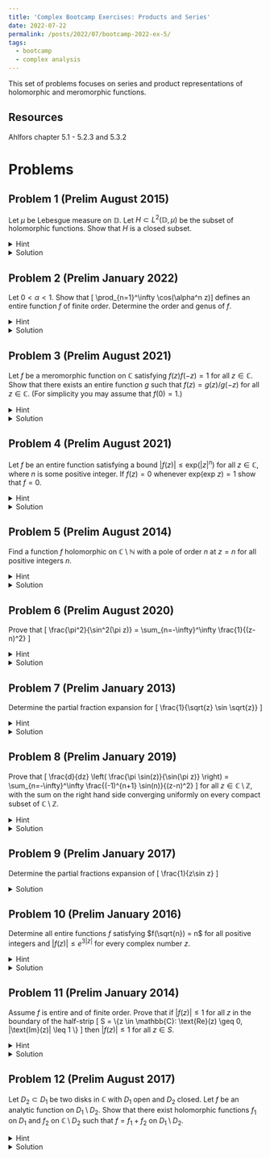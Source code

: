 ```yaml
---
title: 'Complex Bootcamp Exercises: Products and Series'
date: 2022-07-22
permalink: /posts/2022/07/bootcamp-2022-ex-5/
tags:
  - bootcamp
  - complex analysis
---
```


This set of problems focuses on series and product representations of holomorphic and meromorphic functions. 

Resources
------
Ahlfors chapter 5.1 - 5.2.3 and 5.3.2

Problems
======



Problem 1 (Prelim August 2015)
-----
Let $\mu$ be Lebesgue measure on $\mathbb{D}$. Let $H \subset L^2(\mathbb{D},\mu)$ be the subset of holomorphic functions. 
Show that $H$ is a closed subset.
<details>
	<summary>Hint</summary>
	Show that for every compact subset $K \subset \mathbb{D}$ there exists a constant $C_K > 0$ depending only on $K$ such that $$ \sup_{z\in K} |f(z)| \leq C_k \lVert f|_K \rVert_{L^2}.$$
	We can relate the value of $f$ at a point to its integral via the mean value property. 
</details>
<details>
	<summary>Solution</summary>
	Following the hint, let $K\subset\mathbb{D}$ be compact. 
	Then we can select $r > 0$ such that $d(K,\mathbb{D}\setminus K) > r.$ 
	For $z\in \mathbb{K}$ we can then obtain the following bound by the mean value property
	$$ |f(z)|^2 \leq \frac{1}{\pi r^2} \int_{B_z(r)} |f(\xi)|^2 \,d\xi $$
	which gives us $\sup_{z\in K} |f(z)| \leq C_k \lVert f \rVert_{L^2(\mathbb{D})}$. 
	<it>Note that this is weaker than the statement in the hint, since we are taking the $L^2$ norm over all of the disk rather than just on $K$. Nonetheless, this suffices to show closure of $H$. </it>
	<br>
	Now that we have this bound, take a sequence of functions $\{f_n\}_{n=1}^\infty \subset H$ convering in $L^2$ to $f$. 
	Note that from the bound this sequence is Cauchy sequence with respect to the uniform norm, hence they converge uniformly to a continuous function. 
	By uniqueness of limits in $L^2$, it follows that this continuous limit is equal to $f$ almost everywhere so we can take it to be our representative of $f$. 
	Now, we see $\sup_{z\in K}|f_n(z)-f(z)| \to 0$ on all compact sets, so by Weierstrass' theorem we see that $f$ is holomorphic.
</details>

Problem 2 (Prelim January 2022)
------
Let $0 < \alpha < 1$. Show that \[ \prod_{n=1}^\infty \cos(\alpha^n z)\] defines an entire function $f$ of finite order. Determine the order and genus of $f$. 
<details>
	<summary>Hint</summary>
	It may be difficulty to directly compute the order, but recall that Hadamard's theorem states that if $f$ has genus $h$ and order $\lambda$ then $h \leq \lambda \leq h + 1$. 
</details>
<details>
	<summary>Solution</summary>
	To see that this product defines an entire function we will show that it converges uniformly on compact sets. 
	Given a compact set $K\subset \mathbb{C}$ we note that it is bounded in modulus by some $M > 0$. 
	Additionally, uniform convergence of the product is the same as uniform convergence of the logarithm of absolute values, so now we consider 
	$$ \begin{align*}
		\sum_{n=1}^\infty \log|\cos(\alpha^n z)| &= \sum_{n=1}^\infty \log(1 - (1 - |\cos(\alpha^n z)|) ) \\
		&\leq \sum_{n=1}^\infty 1 - |\cos(\alpha^n z)|
	\end{align*} $$
	Note that if we expand the $\cos(\alpha^n z)$ terms as Taylor expansion each summand is then $ \alpha^{2n}|z|^2/2 + O(\alpha^{3n} |z|^4)$ showing that this sum can be termwise bounded by $$ C\sum_{n=1}^\infty |\alpha^{n} z |^2 = M^2 \sum_{n=1}^\infty \alpha^n $$ for $n$ sufficiently large.
	Since $0 < \alpha < 1$ we see that this sum converges, so by the $M$-test the original product converges uniformly on the compact set $K$. 
	<br>
	To determine the genus of this product we note that its roots are the set 
	$$ R = \left\{ \left(\frac{\pi}{2} + \pi k\right) \alpha^{-n} : n \in \mathbb{N}, k\in \mathbb{Z} \right\} $$
	and taking the sum
	$$ \sum_{r\in R} \frac{1}{r^{h+1}} = \sum_{n = 1}^\infty \alpha^{n(h+1)} \sum_{k \in \mathbb{Z}} \frac{1}{\left|\frac{\pi}{2} + \pi k\right|^{h+1} } $$
	we note that the $k$ sum is a $p$ series with $p = h+1$, hence this forces $h \geq 1$, and if this is the case the $n$ series is a multiple of a convergent geometric series as $0 < \alpha < 1$, showing $h = 1$. 
	<br>
	Finally, to compute the order we simply note that $\cos(z)$ is of order $1$ and hence 
	$$ \prod_{n=1}^\infty |\cos(\alpha^n z)| \leq C\prod_{n=1}^\infty e^{\alpha^n |z|} = Ce^{|z| \sum_{n=1}^\infty \alpha^n}$$
	hence the order of our product is $\leq 1$. 
	From here, we note that by Hadamard's theorem $1 = h \leq \lambda \leq 1$ allowing us to arrive at an order of $\lambda = 1$. 
</details>


Problem 3 (Prelim August 2021)
------
Let $f$ be a meromorphic function on $\mathbb{C}$ satisfying $f(z)f(-z) = 1$ for all $z\in \mathbb{C}$. 
Show that there exists an entire function $g$ such that $f(z) = g(z)/g(-z)$ for all $z\in \mathbb{C}$. 
(For simplicity you may assume that $f(0) = 1$.)
<details>
	<summary>Hint</summary>
	Note that we do not necessarily have that $f$ is rational (for instance, we could have $f(z) = e^z$.) 
	However, all meromorphic functions are quotients of two entire functions. Write their canonical products.
</details>
<details>
	<summary>Solution</summary>
	Choosing entire functions $p,q$ such that $f = p/q$ we note by our equality that a zero $f$ at $z$ corresponds to a pole of equal order at $-z$ and vice versa. 
	Hence, if $\{z_i\}_{i=1}^N$ are the roots of $p$ then $\{-z_i\}_{i=1}^N$ are the roots of $q$ ($0 \leq N \leq \infty$.) 
	This gives the canonical products 
	$$ \begin{align*} 
		p(z) &= e^{g_1(z)} \prod_{i=1}^N \left(1-\frac{z}{z_i} \right) e^{p_i(z/z_i)} \\
		q(z) &= e^{g_2(z)} \prod_{i=1}^N \left(1+\frac{z}{z_i} \right) e^{p_i(-z/z_i)} \\
	\end{align*} $$
	where $g_1,g_2$ are entire functions without $0$ in their image. 
	Computing the product in the hypothesis we find 
	$$1 = f(z)f(-z) = \frac{e^{g_1(z)}e^{g_1(-z)}}{e^{g_2(z)}e^{g_2(-z)}} $$
	and taking the complex logarithm we find we must have 
	$$ (g_1(z) + g_1(-z)) - (g_2(z) + g_2(-z)) = 2\pi i n$$ for some $n\in \mathbb{Z}$. 
	from here we can define 
	$$g(z) = e^{[g_1(z) - g_2(z)]/2} \prod_{i=1}^N \left(1-\frac{z}{z_i} \right) e^{p_i(z/z_i)}$$
	and we see that 
	$$ \begin{align*} \frac{g(z)}{g(-z)} &=  e^{[g_1(z) - g_2(z)]/2 - [g_1(-z) - g_2(-z)]/2} \prod_{i=1}^N \left(1-\frac{z}{z_i} \right)\left(1 + \frac{z}{z_i} e^{p_i(z/z_i) + p_i(-z/z_i)}\right) \\
	&= e^{[g_1(z) - g_2(z)]/2 + [g_1(z) - g_2(z)]/2 + \pi i n} \prod_{i=1}^N \left(1-\frac{z}{z_i} \right)\left(1 + \frac{z}{z_i} e^{p_i(z/z_i) + p_i(-z/z_i)}\right) \\
	&= \pm f(z)
	\end{align*} $$
	Finally, we note that since $f(0) = 1$ that $g_1(0) - g_2(0) = 2\pi i k$ for some $k \in \mathbb{Z}$, and it follows immediately that $n = 2k$, and hence $g(z)/g(-z) = +f(z)$ as desired. 

</details>


Problem 4 (Prelim August 2021)
------
Let $f$ be an entire function satisfying a bound $|f(z)| \leq \text{exp}(|z|^n)$ for all $z\in \mathbb{C}$, where $n$ is some positive integer. 
If $f(z) = 0$ whenever $\text{exp}(\text{exp }z) = 1$ show that $f = 0$. 
<details>
	<summary>Hint</summary>
	We have enough information to compute $f$'s order and genus.
</details>
<details>
	<summary>Solution</summary>
	We see that $f$'s order $\lambda \leq n$. 
	Additionally, $\text{exp}(z) = 1$ for all $z = 0 + 2\pi i j$, $j\in \mathbb{Z}$ and the preimages of these over $\text{exp}$ is the set 
	$$ \left\{ \log(2\pi |j|) + \left(\frac{\pi}{2} + 2\pi k\right) i : j,k \in \mathbb{Z}  \right\}$$
	since these are roots of $f$ we see $f$'s genus must be bounded below by the smallest integer $h$ such that 
	$$ \sum_{j,k\in \mathbb{Z}} \frac{1}{\sqrt{\log(2\pi j)^2 + 4 \pi^2 k^2 + \pi^2/4+2\pi^2k}^{h+1}} < \infty $$
	and clearly the $\log$ term can cause some issues with convergence. 
	To focus on this, note that the sum is bounded below by the sum of terms with $k = 0$, $j \geq 2$. 
	Over this interval the above sum behaves similarly to
	$$ \sum_{n=2}^\infty \frac{1}{\log(j)^{h+1}} \geq \int_{2}^\infty \frac{1}{\log(x)^{h+1}} = \int_{\log 2}^\infty \frac{e^u}{u^{h+1}} = \infty $$
	hence the genus of $f$ is not finite. 
	This would contradict Hadamard's theorem if $f$ were non-constant, hence $f \equiv 0$. 
</details>

Problem 5 (Prelim August 2014)
------
Find a function $f$ holomorphic on $\mathbb{C} \setminus \mathbb{N}$ with a pole of order $n$ at $z = n$ for all positive integers $n$. 
<details>
	<summary>Hint</summary>
	Find a canonical product corresponding to the zeros of $1/f$. 
</details>
<details>
	<summary>Solution</summary>
	Calculating the genus of a function with a zero of order $n$ at every positive integer $n$ we find
	$$ \sum_{n=1}^\infty \frac{n}{n^{h+1}} = \sum_{n=1}^\infty \frac{1}{n^h}$$
	and by $p$ test we see it is of genus $2$. 
	The general form of a function of genus 2 is 
	$$ g(z) = Ce^{\alpha z}\prod_{n = 1}^\infty \left(1-\frac{z}{z_i}\right)e^{z/z_i}$$
	and in our case we can let
	$$ g(z) = \prod_{n=1}^\infty \left[\left(1-\frac{z}{n}\right) e^{z/n}\right]^n $$
	be our function with prescribed roots of order $n$ at $n\in \mathbb{N}$. 
	We can then take $f = 1/g$. 
</details>

Problem 6 (Prelim August 2020)
------
Prove that \[ \frac{\pi^2}{\sin^2(\pi z)} = \sum_{n=-\infty}^\infty \frac{1}{(z-n)^2} \]
<details>
	<summary>Hint</summary>
	Apply Mittag-Leffler, try to bound the resulting entire function on a single strip $0 \leq \text{Re}(z) \leq 2\pi$.
</details>
<details>
	<summary>Solution</summary>
	We see that there is a pole of order two at every $z \in \mathbb{Z}$. 
	We will first compute the singular part of the function at $z = 0$. 
	At this point, note that its reciprocal $\sin^2(\pi z)/\pi^2$ has a double root and second derivative 1 at $z = 0$, hence the singular part at $z = 0$ is
	$$ \frac{1}{z^2} $$
	and due to our function being a $1$-periodic function the singular part at $z =n$ must be 
	$$ \frac{1}{(z-n)^2}.$$
	Next note that on any compact subset $K\subset \mathbb{C}\setminus \mathbb{Z}$ we have a uniform bound $|z| < M$. 
	Then for $|n| > M$ we find 
	$$ \frac{1}{|z-n|^2} \leq \frac{1}{(M - |n|)^2}$$
	which converges by $p$-test. 
	The M-test establishes uniform convergence on $K$ and now
	Mittag-Leffler guarantees the existence of an entire function $g$ such that 
	$$ \frac{\pi^2}{\sin^2(\pi z)} = g(z) + \sum_{n=-\infty}^\infty \frac{1}{(z-n)^2}.$$
	Note that both the left hand side and the sum of singular parts is $1$-periodic, hence so is $g$. 
	Taking the limit as $\text{Im }z \to \infty$ we see $\sin^2(\pi z), \sum (z-n)^{-2} \to 0$.
	This establishes that that we can bound $g$ on the sytip $0 \leq \text{Re}(z) \leq 1$ which then by periodicity establishes a bound on all of $\mathbb{C}$. 
	This then forces $g$ to be constant by Liouville's theorem, and since the limits as $z\to \infty$ are both zero we see that $g \equiv 0$. 
</details>


Problem 7 (Prelim January 2013)
------
Determine the partial fraction expansion for \[ \frac{1}{\sqrt{z} \sin \sqrt{z}} \]
<details>
	<summary>Hint</summary>
	While the appearance of the square root makes it seem like you must work with branches, consider the degree of terms in the Taylor series expansion of $w\sin w$. Does it matter which branch is chosen?
</details>
<details>
	<summary>Solution</summary>
	As mentioned in the hint, the map $w\mapsto w\sin w$ has a Taylor expansion of only even powers of $z,$ so we can just imagine the square root halving these powers. 

	<br>

	This map isn't periodic so we can't replicate the reasoning in problem 6 to show $g$ is constant in this functions Mittag-Leffler expansion. 
	Instead, let us consider the integral formula over an appropriate contour 
	$$ \int_{R_N} \frac{1}{\xi - z} \frac{1}{\xi \sin (\xi )} \,d\xi $$
	We know that when $z$ is not a pole of our meromorphic function ($z \notin \pi \mathbb{Z}$) then we can place a small circular contour around the function such that this integral evaluates to $2\pi i/(z \sin z)$. 
	If we let $R_N$ be a large rectangle connecting to our small circular contour then we will be able to relate the sum of residues in the integral formula expression, $1/(z \sin z)$, and the integral over $R_N$. 
	We will define the contour for $N \in \mathbb{N}$ by 
	$$ R_N = \partial \left\{x + iy : |x| < \pi N^2+ \frac{\pi}{2}, |y| < N \right\}$$
	(the choice of real and imaginary bounds will become clear once we bound the integral.) <br>
	<img src="/assets/complex-ex-5/rect_contour.png" class="center" alt="Square contour"><br>
	Then by the residue theorem
	$$ \int_{R_n}\frac{1}{\xi - z} \frac{1}{\xi \sin (\xi )} \,d\xi - 2\pi i \frac{1}{z\sin(z)} = 2\pi i\sum_{n = -N^2}^{N^2} \text{Res}_{z = \pi n}(f) $$
	where $f$ is the integrand. 
	For $n \ne 0$ we see 
	$$ \text{Res}_{z = 2\pi n}(f) = \lim_{\xi \to \pi n} \frac{\xi - \pi n}{\xi - z} \frac{1}{\xi \sin(\xi)} = \frac{(-1)^n}{(\pi n-z) \pi n} $$
	and when $n = 0$
	$$ \text{Res}_{z = 0}(f) = \lim_{\xi \to \pi n} \frac{d}{d \xi} \frac{\xi^2}{\xi - z} \frac{1}{\xi \sin(\xi)} = \frac{1}{z^2}.$$
	Finally, if we can show the integral term converges to zero as $N \to \infty$ we will have a partial fractions decomposition of our function. 
	Dividing $R_n$ into $\Gamma_1,\Gamma_2, \Gamma_3,\Gamma_4$ (as it is in the picture) we can apply the ML-lemma twice. 
	Indeed, over either $\Gamma_1 + \Gamma_3$
	$$ \left|\int_{\Gamma_1} f(\xi)\,d\xi\right| \leq L(\Gamma_1) \sup_{z \in \Gamma_1} |f(z)| \leq (2N^2+1)\pi \frac{2}{N \sinh(N)} \to 0$$ as $n\to \infty.$
	Now for the vertical segments we note that since $x = \pm \pi (N^2 + 1/2)$ we have
	$$ \begin{align*} 
		\sin(x + iy) &= \frac{e^{i(\pi N^2 + \pi/2) - y} - e^{-i(\pi N^2 + \pi/2) + y}}{2} \\
		&= (-1)^N i \frac{e^{-y} + e^y}{2} = (-1)^N i \cosh(y)
	\end{align*} $$
	and since $\cosh$ has minimum value $1$ the ML-lemma on $\Gamma_2$ and $\Gamma_4$ gives
	$$ \left|\int_{\Gamma_2} f(\xi)\,d\xi\right| \leq L(\Gamma_2) \sup_{z \in \Gamma_2} |f(z)| \leq 2N \frac{1}{\pi N^2} \to 0$$
	as $N\to \infty$. 
	As a result, taking the limit as $N\to \infty$ of residue theorem expression yields
	$$ \frac{1}{z\sin(z)} = \frac{1}{z^2} + \lim_{N\to \infty}\sum_{n=-N}^N \frac{(-1)^n}{(z-\pi n)\pi n} = \frac{1}{z^2} + \lim_{N\to \infty}\sum_{n=-N}^N (-1)^n\frac{2}{z^2-(\pi n)^2} $$
	and since all powers of $z$ are even we can substitute in the square root, simply halving these powers. 
</details>


Problem 8 (Prelim January 2019)
------
Prove that \[ \frac{d}{dz} \left( \frac{\pi \sin(z)}{\sin(\pi z)} \right) = \sum_{n=-\infty}^\infty \frac{(-1)^{n+1} \sin(n)}{(z-n)^2} \]
for all $z\in \mathbb{C}\setminus \mathbb{Z}$, with the sum on the right hand side converging uniformly on every compact subset of $\mathbb{C}\setminus \mathbb{Z}$. 
<details>
	<summary>Hint</summary>
	This function will provide a nasty decomposition if we just use Mittag-Leffler. Instead consider computing the derivative using the integral formula, then expanding the contour we will gain an "error" equal to the sum of some residues.  
</details>
<details>
	<summary>Solution</summary>
	We will slightly modify the contour from problem 7 to 
	$$ R_N = \partial \left\{x + iy : |x| < N^2+ \frac{1}{2}, |y| < N \right\} $$
	and note we have the relationship 
	$$ \int_{R_n}\frac{1}{(\xi - z)^2} \frac{\pi \sin(\xi)}{\sin (\pi \xi)} \,d\xi - 2\pi i \frac{d}{d\xi} \left(\frac{1}{\xi\sin(\xi)}\right)_{\xi = z} = 2\pi i\sum_{n = -N^2}^{N^2} \text{Res}_{z = \pi n}(f) $$
	where $f$ is the integrand on the left.
	We have poles at every $\xi\in \mathbb{Z} \setminus \{0\}$, at $\xi = n$ we find the residue 
	$$ \text{Res}_{\xi = n}(f) = \lim_{\xi \to n} \frac{\xi - n}{(\xi - z)^2} \frac{\pi \sin(\xi)}{\sin (\pi \xi)} = \frac{(-1)^{n}\sin(n)}{(z-n)^2} $$
	From here we just need to show the integral shrinks to zero as $N\to \infty$. 
	Indeed, for $\Gamma_1,\Gamma_3$ the ML-lemma gives 
	$$ \left| \int_{\Gamma_1} f\,d\xi\right| \leq L(\Gamma_1)\sup_{z\in \Gamma_1}|f(z)| \leq (2N+1) \frac{\pi \cosh(N)}{\sinh(\pi N)} \to 0$$ as $N\to \infty$ as $\pi > 1$.
	Now for the vertical segments $\Gamma_2, \Gamma_4$ we can employ the same lower bound on $\sin$ over these segments as was used in problem 7. We see 
	$$ \left| \frac{\pi \sin(z)}{\sin(\pi z)} \right| \leq \left| \frac{\pi \cosh(y)}{\cosh(\pi y)} \right| \leq \pi $$ when $\text{Re}(z) = N^2 + 1/2$
	hence the ML-lemma gives 
	$$ \left| \int_{\Gamma_2} f\,d\xi\right| \leq L(\Gamma_2)\sup_{z\in \Gamma_2}|f(z)| \leq 2N \frac{\pi \cosh(N)}{\cosh(\pi N)} \to 0$$ 
	as $N \to \infty$. 
	This establishes the equality 
	$$ \frac{d}{dz} \left( \frac{\pi \sin(z)}{\sin(\pi z)} \right) = \sum_{n=-\infty}^\infty \frac{(-1)^{n+1} \sin(n)}{(z-n)^2} $$
	pointwise. 
	If $K$ is any compact set avoiding the poles of our function then for all $z\in K$ we have $|z| < M$. 
	We can then see that for indices $n > M$ we have
	$$ \left| \frac{(-1)^{n+1} \sin(n)}{(z-n)^2} \right| \leq \frac{1}{(M - n)^2} $$
	and for $n < -M$ we find 
	$$ \left| \frac{(-1)^{n+1} \sin(n)}{(z-n)^2} \right| \leq \frac{1}{(-M - n)^2} $$
	In both cases the modulus of the terms are $O(n^{-2})$ and we know $\sum_{n=1}^\infty n^{-2}$ is a convergent series, hence by the M-test convergence over $K$ is uniform. 
</details>


Problem 9 (Prelim January 2017)
------
Determine the partial fractions expansion of \[ \frac{1}{z\sin z} \]
<details>
	<summary>Solution</summary>
	As shown in problem 7,
	$$\frac{1}{z\sin z} = \frac{1}{z^2} + \sum_{n=1}^\infty (-1)^n \frac{2}{z^2 - (n\pi)^2}$$
</details>

Problem 10 (Prelim January 2016)
------
Determine all entire functions $f$ satisfying $f(\sqrt{n}) = n$ for all positive integers and $|f(z)| \leq e^{3|z|}$ for every complex number $z$. 
<details>
	<summary>Hint</summary>
	From our problem statement we can find the order of $z\mapsto f(z) - z^2$. 
</details>
<details>
	<summary>Solution</summary>
	Clearly $|f(z) - z^2| \leq Ce^{3|z|}$ for some $C > 1$ hence $f(z) - z^2$ is of order $1$. 
	The solutions of $f(z) = z^2$ includes $\sqrt{n}$ for all $n \in \mathbb{N}$, hence the genus is bounded below by the smallest integer $h$ such that the series
	$$ \sum_{n = 1}^\infty \frac{1}{\sqrt{n}^{h+1}} $$
	converges. 
	By the $p$-test we must have $(h+1)/2 > 1$ hence $h = 2$ is the smallest integer giving convergence. 
	It follows that $f(z) -z^2 \equiv 0$, for if not we will have $\lambda < h$ violating Hadamard's theorem. 
</details>

Problem 11 (Prelim January 2014)
------
Assume $f$ is entire and of finite order. Prove that if $|f(z)| \leq 1$ for all $z$ in the boundary of the half-strip \[ S = \\{z \in \mathbb{C}: \text{Re}(z) \geq 0, |\text{Im}(z)| \leq 1 \\} \] then $|f(z)| \leq 1$ for all $z\in S$. 
<details>
	<summary>Hint</summary>
	Consider the collection on functions $f(z)e^{-\epsilon z^n}$ for an appropriate choice of $n$ and $\epsilon > 0$. 
</details>
<details>
	<summary>Solution</summary>
	$f$ being of order $\lambda$ implies that for all $\alpha > \lambda$ we have $f(z) \leq C e^{|z|^\alpha}$ for some $C>0$ and suitably large $z$. 
	Choose $n$ to be the smallest integer greater than $\lambda$. 
	Then  for every $\epsilon > 0$ we see for sufficiently large $z$ that $$|f(z) e^{-\epsilon z^{n+1}}| \leq Ce^{|z|^n} e^{-\epsilon \text{Re} z^{n+1}}$$
	Writing $z^{n+1} = |z|^{n+1}e^{i(n+1)\theta}$ we observe that elements of $S$ with higher real part have the possible values for $\theta$ converge to $0$, hence for large enough $z$ will find $\text{Re} z^{n+1} > |z|^{n+1}/2$. 
	Since our upper bound $Ce^{|z|^n - \epsilon |z|^{n+1}/2} \to 0$ as $|z| \to \infty$ we can select $L$ such that this bound $\leq 1$ for all $\text{Re}(z) \geq L$.
	Then in the regions $\{z\in S: \text{Re}(z) \leq L'\}$ where $L' \geq L$ we can apply the maximum modulus principle to bound $|f| \leq 1$ in the set. 
	Since we can pick any $L' \geq L$ this bound holds on the entire set $S$.
	<br>
	Finally, given a compact set $K \subset S$ we will find $|z| \leq M$ for some $M > 0$. 
	Now by the triangle inequality, $$\sup_{z\in K} |f(z)e^{-\epsilon z^{n+1}} - f(z)| \leq \sup_{z\in K} |f(z)| (e^{\epsilon M^{n+1}} -1) \to 0$$ as $\epsilon \to 0$. 
	Since we converge uniformly on compact sets and every function $f(z)e^{-\epsilon z^{n+1}}$ is uniformly bounded by $1$ it follows that $f$ has this bound as well. 
</details>

Problem 12 (Prelim August 2017)
------
Let $D_2 \subset D_1$ be two disks in $\mathbb{C}$ with $D_1$ open and $D_2$ closed. Let $f$ be an analytic function on $D_1\setminus D_2$. Show that there exist holomorphic functions $f_1$ on $D_1$ and $f_2$ on $\mathbb{C} \setminus D_2$ such that $f = f_1 + f_2$ on $D_1\setminus D_2$. 
<details>
	<summary>Hint</summary>
	Consider the integral formula over an appropriate region to construct the $f_i$. <br> As an aside, this construction for disks with the same center is used to find Laurent series where the positive powers arise for $f_1$ and negative powers from $f_2$. 
</details>
<details>
	<summary>Solution</summary>
	Choose circular contours $C_1,C_2$ where $C_1 \subset D_1$ is a slightly smaller concentric circle to the boundary of $D_1$ while $C_2$ is a slightly larger concentric circle to $D_2$. We will also give $C_1$ and $C_2$ circles positive and negative orientation, respectively. <br>
	<img src="/assets/complex-ex-5/p12_contour.png" class="center" alt="A contour connecting two circles, one contained within the other."><br>
	We see that the interior of the path formed by their disjoint union is contained in $D_1\setminus D_2$ hence we can apply the integral formula
	$$ f(z) = \int_{C_1} \frac{f(\xi)}{\xi - z}\,d\xi + \int_{C^2} \frac{f(\xi)}{\xi - z}\,dx =: f_1(z)+f_2(z). $$
	The functions $f_i$ are holomorphic by the general theory set out in Ahlfors 4.2.
	Outlining for $f_1$, we can show $f_1$ is continuous and then directly compute the derivative via difference quotient
	$$ \begin{align*} f_1'(z) &= \lim_{z'\to z} \frac{f_1(z) - f_1(z')}{z-z'} \\
		&= \lim_{z'\to z} \frac{1}{z-z'}\int_{C_1} \frac{(z-z')f(\xi)}{(\xi-z)(\xi-z')} = \int_{C_1} \frac{f(\xi)}{(\xi-z)^2}\,d\xi \end{align*}$$
	As a final note, while the sets $C_i$ do not enclose the entire regions $D_i$ we can select $C_i$ closer and closer to $\partial D_i$ and extend the $f_i$ by analytic continuation. 
</details>
